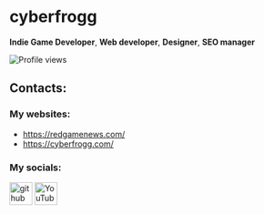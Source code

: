 

# cyberfrogg
**Indie Game Developer**, **Web developer**, **Designer**, **SEO manager**

![Profile views](https://gpvc.arturio.dev/cyberfrogg)  

## Contacts: 
### My websites:
* https://redgamenews.com/
* https://cyberfrogg.com/


### My socials:

[<img src='https://cdn.jsdelivr.net/npm/simple-icons@3.0.1/icons/github.svg' alt='github' height='40'>](https://github.com/cyberfrogg)  [<img src='https://cdn.jsdelivr.net/npm/simple-icons@3.0.1/icons/youtube.svg' alt='YouTube' height='40'>](https://www.youtube.com/c/cyberfrogg)  
